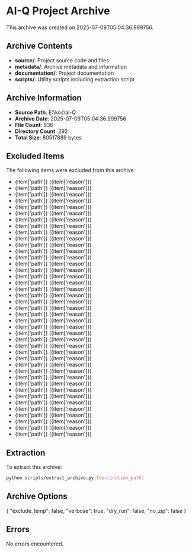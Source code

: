 # AI-Q Project Archive

This archive was created on 2025-07-09T05:04:36.999756.

## Archive Contents

- **source/**: Project source code and files
- **metadata/**: Archive metadata and information
- **documentation/**: Project documentation
- **scripts/**: Utility scripts including extraction script

## Archive Information

- **Source Path**: E:\kos\ai-Q
- **Archive Date**: 2025-07-09T05:04:36.999756
- **File Count**: 936
- **Directory Count**: 292
- **Total Size**: 80517889 bytes

## Excluded Items

The following items were excluded from this archive:

- {item['path']} ({item['reason']})
- {item['path']} ({item['reason']})
- {item['path']} ({item['reason']})
- {item['path']} ({item['reason']})
- {item['path']} ({item['reason']})
- {item['path']} ({item['reason']})
- {item['path']} ({item['reason']})
- {item['path']} ({item['reason']})
- {item['path']} ({item['reason']})
- {item['path']} ({item['reason']})
- {item['path']} ({item['reason']})
- {item['path']} ({item['reason']})
- {item['path']} ({item['reason']})
- {item['path']} ({item['reason']})
- {item['path']} ({item['reason']})
- {item['path']} ({item['reason']})
- {item['path']} ({item['reason']})
- {item['path']} ({item['reason']})
- {item['path']} ({item['reason']})
- {item['path']} ({item['reason']})
- {item['path']} ({item['reason']})
- {item['path']} ({item['reason']})
- {item['path']} ({item['reason']})
- {item['path']} ({item['reason']})
- {item['path']} ({item['reason']})
- {item['path']} ({item['reason']})
- {item['path']} ({item['reason']})
- {item['path']} ({item['reason']})
- {item['path']} ({item['reason']})
- {item['path']} ({item['reason']})
- {item['path']} ({item['reason']})
- {item['path']} ({item['reason']})
- {item['path']} ({item['reason']})
- {item['path']} ({item['reason']})
- {item['path']} ({item['reason']})
- {item['path']} ({item['reason']})
- {item['path']} ({item['reason']})
- {item['path']} ({item['reason']})
- {item['path']} ({item['reason']})
- {item['path']} ({item['reason']})
- {item['path']} ({item['reason']})

## Extraction

To extract this archive:

```bash
python scripts/extract_archive.py [destination_path]
```

## Archive Options

{
  "exclude_temp": false,
  "verbose": true,
  "dry_run": false,
  "no_zip": false
}

## Errors

No errors encountered.
